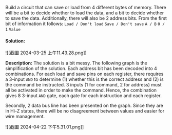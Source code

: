 Build a circuit that can save or load from 4 different bytes of memory.
There will be a bit to decide whether to load the data, and a bit to decide whether to save the data. 
Additionally, there will also be 2 address bits. 
From the first bit of information it follows:
`Load / Don't load`
`Save / Don't save`
`A / B`
`0 / 1`
`Value`

#### Solution: 
![[截圖 2024-03-25 上午11.43.28.png]]

**Description:**
The solution is a bit messy. The following graph is the simplification of the solution. 
Each address bit has been decoded into 4 combinations. For each load and save pins on each register, there requires a 3-input `AND` to determine (1) whether this is the correct address and (2) is the command be instructed. 3 inputs (1 for command, 2 for address) must all be activated in order to make the command. 
Hence, the combination gives 8 3-input `AND` gate, each gate for each instruction and each register. 

Secondly, 2 data bus line has been presented on the graph. Since they are in Hi-Z states, there will be no disagreement between values and easier for wire management. 

![[截圖 2024-04-22 下午5.31.01.png]]
